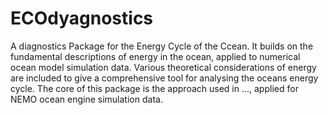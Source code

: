 # ECOdyagnostics
A diagnostics Package for the Energy Cycle of the Ccean. 
It builds on the fundamental descriptions of energy in the ocean, 
applied to numerical ocean model simulation data. Various theoretical considerations of energy
are included to give a comprehensive tool for analysing the oceans energy cycle.
The core of this package is the approach used in ..., applied for NEMO ocean engine simulation data. 
